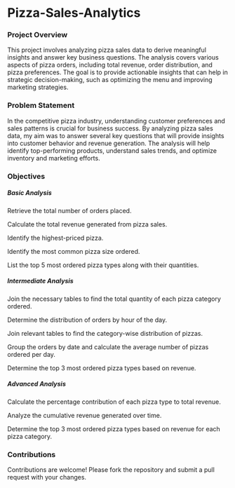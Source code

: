 # Pizza-Sales-Analytics


<h3>Project Overview</h3>

This project involves analyzing pizza sales data to derive meaningful insights and answer key business questions. The analysis covers various aspects of pizza orders, including total revenue, order distribution, and pizza preferences. The goal is to provide actionable insights that can help in strategic decision-making, such as optimizing the menu and improving marketing strategies.

<h3>  Problem Statement </h3>

In the competitive pizza industry, understanding customer preferences and sales patterns is crucial for business success. By analyzing pizza sales data, my aim was to answer several key questions that will provide insights into customer behavior and revenue generation. The analysis will help identify top-performing products, understand sales trends, and optimize inventory and marketing efforts.

<h3> Objectives </h3>

<h5> Basic Analysis </h5>


Retrieve the total number of orders placed.

Calculate the total revenue generated from pizza sales.

Identify the highest-priced pizza.

Identify the most common pizza size ordered.

List the top 5 most ordered pizza types along with their quantities.


<h5>Intermediate Analysis</h5>


Join the necessary tables to find the total quantity of each pizza category ordered.

Determine the distribution of orders by hour of the day.

Join relevant tables to find the category-wise distribution of pizzas.

Group the orders by date and calculate the average number of pizzas ordered per day.

Determine the top 3 most ordered pizza types based on revenue.


<h5> Advanced Analysis </h5>


Calculate the percentage contribution of each pizza type to total revenue.

Analyze the cumulative revenue generated over time.

Determine the top 3 most ordered pizza types based on revenue for each pizza category.



<h3> Contributions </h3>

Contributions are welcome! Please fork the repository and submit a pull request with your changes. 
